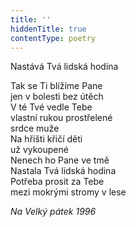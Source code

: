 ```yaml
---
title: ''
hiddenTitle: true
contentType: poetry
---
```


<section>

Nastává Tvá lidská hodina

Tak se Ti blížíme Pane  
jen v bolesti bez útěch  
V té Tvé vedle Tebe  
vlastní rukou prostřelené  
srdce muže  
Na hřišti křičí děti  
už vykoupené  
Nenech ho Pane ve tmě  
Nastala Tvá lidská hodina  
Potřeba prosit za Tebe  
mezi mokrými stromy v lese

</section>

<section>

_Na Velký pátek 1996_

</section>
